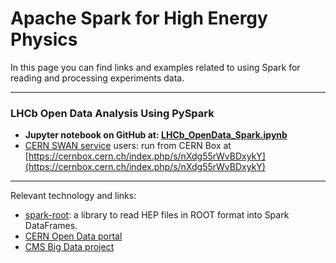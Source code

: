 # Apache Spark for High Energy Physics
In this page you can find links and examples related to using Spark for reading and processing experiments data.

--- 
### LHCb Open Data Analysis Using PySpark
 * **Jupyter notebook on GitHub at: [LHCb_OpenData_Spark.ipynb](LHCb_OpenData_Spark.ipynb)**  
 * [CERN SWAN service](https://swan.web.cern.ch) users: run from CERN Box at [https://cernbox.cern.ch/index.php/s/nXdg55rWvBDxykY](https://cernbox.cern.ch/index.php/s/nXdg55rWvBDxykY)

---
Relevant technology and links:
 * [spark-root](https://github.com/diana-hep/spark-root): a library to read HEP files in ROOT format into Spark DataFrames.
 * [CERN Open Data portal](http://opendata.cern.ch/)
 * [CMS Big Data project](https://cms-big-data.github.io)
